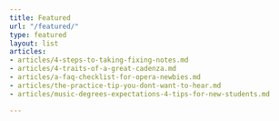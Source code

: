 ```yaml
---
title: Featured
url: "/featured/"
type: featured
layout: list
articles:
- articles/4-steps-to-taking-fixing-notes.md
- articles/4-traits-of-a-great-cadenza.md
- articles/a-faq-checklist-for-opera-newbies.md
- articles/the-practice-tip-you-dont-want-to-hear.md
- articles/music-degrees-expectations-4-tips-for-new-students.md

---
```


